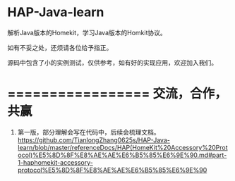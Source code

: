 HAP-Java-learn
==========
解析Java版本的Homekit，学习Java版本的Homkit协议。

如有不妥之处，还烦请各位给予指正。

源码中包含了小的实例测试，仅供参考，如有好的实现应用，欢迎加入我们。

=================
交流，合作，共赢
=================

1. 第一版，部分理解会写在代码中，后续会梳理文档。
https://github.com/TianlongZhang0625s/HAP-Java-learn/blob/master/referenceDocs/HAP(HomeKit%20Accessory%20Protocol)%E5%8D%8F%E8%AE%AE%E6%B5%85%E6%9E%90.md#part-1-haphomekit-accessory-protocol%E5%8D%8F%E8%AE%AE%E6%B5%85%E6%9E%90
